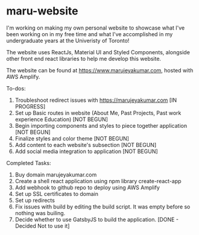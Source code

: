 # maru-website

I'm working on making my own personal website to showcase what I've been working on in my free time and what I've accomplished in my undergraduate years at the Univeristy of Toronto! 

The website uses ReactJs, Material UI and Styled Components, alongside other front end react libraries to help me develop this website. 

The website can be found at https://www.marujeyakumar.com, hosted with AWS Amplify.

To-dos: 
1. Troubleshoot redirect issues with https://marujeyakumar.com [IN PROGRESS]
2. Set up Basic routes in website (About Me, Past Projects, Past work experience Education) [NOT BEGUN]
3. Begin importing components and styles to piece together application  [NOT BEGUN]
4. Finalize styles and color theme [NOT BEGUN]
5. Add content to each website's subsection [NOT BEGUN]
6. Add social media integration to application [NOT BEGUN]


Completed Tasks: 
1. Buy domain marujeyakumar.com 
2. Create a shell react application using npm library create-react-app 
3. Add webhook to github repo to deploy using AWS Amplify 
4. Set up SSL certificates to domain 
5. Set up redirects 
6. Fix issues with build by editing the build script. It was empty before so nothing was builing. 
7. Decide whether to use GatsbyJS to build the application. [DONE - Decided Not to use it]
